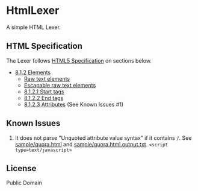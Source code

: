 # HtmlLexer
A simple HTML Lexer.

## HTML Specification
The Lexer follows [HTML5 Specification](http://www.w3.org/TR/html5/) on sections below.
- [8.1.2 Elements](http://www.w3.org/TR/html5/syntax.html#elements-0)
  - [Raw text elements](http://www.w3.org/TR/html5/syntax.html#raw-text-elements)
  - [Escapable raw text elements](http://www.w3.org/TR/html5/syntax.html#escapable-raw-text-elements)
  - [8.1.2.1 Start tags](http://www.w3.org/TR/html5/syntax.html#start-tags)
  - [8.1.2.2 End tags](http://www.w3.org/TR/html5/syntax.html#end-tags)
  - [8.1.2.3 Attributes](http://www.w3.org/TR/html5/syntax.html#attributes-0) (See Known Issues #1)

## Known Issues
1. It does not parse "Unquoted attribute value syntax" if it contains `/`.
See
[sample/quora.html](https://github.com/limingjie/HtmlLexer/blob/master/sample/quora.html)
and
[sample/quora.html.output.txt](https://github.com/limingjie/HtmlLexer/blob/master/sample/quora.html.output.txt).
`<script type=text/javascript>`

## License
Public Domain
